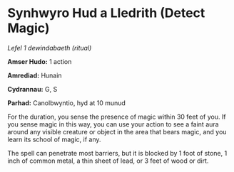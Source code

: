 # Synhwyro Hud a Lledrith (Detect Magic)

*Lefel 1 dewindabaeth (ritual)*

**Amser Hudo:** 1 action

**Amrediad:** Hunain

**Cydrannau:** G, S

**Parhad:** Canolbwyntio, hyd at 10  munud

For the duration, you sense the presence of magic within 30 feet of you. If you sense magic in this way, you can use your action to see a faint aura around any visible creature or object in the area that bears magic, and you learn its school of magic, if any.

The spell can penetrate most barriers, but it is blocked by 1 foot of stone, 1 inch of common metal, a thin sheet of lead, or 3 feet of wood or dirt.